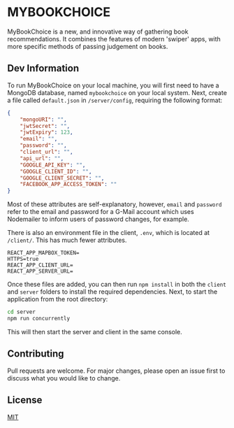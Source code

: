 # MYBOOKCHOICE

MyBookChoice is a new, and innovative way of gathering book recommendations. It combines the features of modern 'swiper' apps, with more specific methods of passing judgement on books.

## Dev Information

To run MyBookChoice on your local machine, you will first need to have a MongoDB database, named ```mybookchoice``` on your local system. Next, create a file called `default.json` in `/server/config`, requiring the following format:

```json
{
    "mongoURI": "",
    "jwtSecret": "",
    "jwtExpiry": 123,
    "email": "",
    "password": "",
    "client_url": "",
    "api_url": "",
    "GOOGLE_API_KEY": "",
    "GOOGLE_CLIENT_ID": "",
    "GOOGLE_CLIENT_SECRET": "",
    "FACEBOOK_APP_ACCESS_TOKEN": ""
}
```

Most of these attributes are self-explanatory, however, `email` and `password`  refer to the email and password for a G-Mail account which uses Nodemailer to inform users of password changes, for example.

There is also an environment file in the client, `.env`, which is located at `/client/`. This has much fewer attributes.

```env
REACT_APP_MAPBOX_TOKEN=
HTTPS=true
REACT_APP_CLIENT_URL=
REACT_APP_SERVER_URL=
```

Once these files are added, you can then run `npm install` in both the `client` and `server` folders to install the required dependencies. Next, to start the application from the root directory:

```sh
cd server
npm run concurrently
```

This will then start the server and client in the same console.

## Contributing
Pull requests are welcome. For major changes, please open an issue first to discuss what you would like to change.

## License
[MIT](https://choosealicense.com/licenses/mit/)